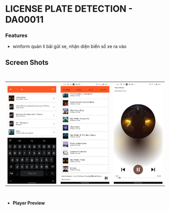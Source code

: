 # LICENSE PLATE DETECTION - DA00011
### Features
- winform quản lí bãi gửi xe, nhận diện biển số xe ra vào
## Screen Shots
<br>
<div align="center">
   <table align="center" border="0" >
  <tr>
    <td><img width=360 src="https://raw.githubusercontent.com/thqnhngqn-dev/musik-player/master/screenshots/device-2022-11-11-sreach.jpg"/></td>
    <td><img width=360 src="https://raw.githubusercontent.com/thqnhngqn-dev/musik-player/master/screenshots/device-2022-11-11-player-preview.jpg"/></td>
    <td><img width=360 src="https://raw.githubusercontent.com/thqnhngqn-dev/musik-player/master/screenshots/device-2022-11-11-main-player.jpg"/></td>
  </table>
  </div>
<br>


- **Player Preview**

